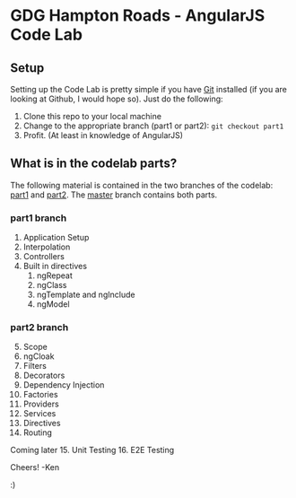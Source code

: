 # GDG Hampton Roads - AngularJS Code Lab

## Setup

Setting up the Code Lab is pretty simple if you have [Git][git] installed (if you are looking at Github, I would hope so). Just do the following:

1. Clone this repo to your local machine
2. Change to the appropriate branch (part1 or part2): `git checkout part1`
3. Profit. (At least in knowledge of AngularJS)

## What is in the codelab parts?

The following material is contained in the two branches of the codelab:
[part1][part1] and [part2][part2]. The [master][master] branch contains both parts.

### part1 branch

1. Application Setup
2. Interpolation
3. Controllers
4. Built in directives
    1. ngRepeat
    2. ngClass
    3. ngTemplate and ngInclude
    4. ngModel 

### part2 branch

5. Scope
6. ngCloak
7. Filters
8. Decorators
9. Dependency Injection
10. Factories
11. Providers
12. Services
13. Directives
14. Routing

Coming later
15. Unit Testing
16. E2E Testing

Cheers! -Ken

:)


[git]: https://git-scm.com/
[part1]: https://github.com/switchspan/AngularCodeLab/tree/part1
[part2]: https://github.com/switchspan/AngularCodeLab/tree/part2
[master]: https://github.com/switchspan/AngularCodeLab/tree/master